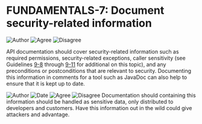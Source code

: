# FUNDAMENTALS-7: Document security-related information
![Author](https://img.shields.io/badge/Author-Oracle-blue.svg)
![Agree](https://img.shields.io/badge/AGREE-4-green.svg) 
![Disagree](https://img.shields.io/badge/DISAGREE-0-red.svg)

API documentation should cover security-related information such as required permissions, security-related exceptions, caller sensitivity (see Guidelines [9-8](../../g9_AccessControl/g9_08) through [9-11](../../g9_AccessControl/g9_11) for additional on this topic), and any preconditions or postconditions that are relevant to security. Documenting this information in comments for a tool such as JavaDoc can also help to ensure that it is kept up to date.

![Author](https://img.shields.io/badge/Author-Sven.Meuleman-blue.svg)
![Date](https://img.shields.io/badge/Date-20171223-lightgrey.svg)
![Agree](https://img.shields.io/badge/AGREE-0-green.svg)
![Disagree](https://img.shields.io/badge/DISAGREE-0-red.svg)
Documentation should containing this information should be handled as sensitive data, only distributed to developers and customers. Have this information out in the wild could give attackers and advantage.
